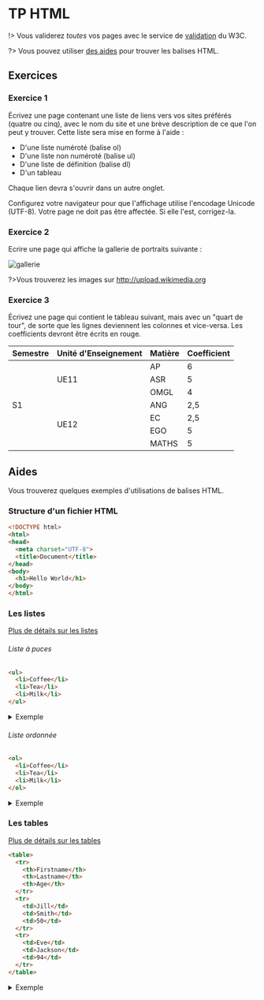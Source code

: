 <h1> TP HTML </h1>

!> Vous validerez *toutes* vos pages avec le service de [validation](http://validator.w3.org/) du W3C.

?> Vous pouvez utiliser [des aides](https://websitesetup.org/wp-content/uploads/2019/10/WSU-HTML-Cheat-Sheet.pdf) pour trouver les balises HTML.

## Exercices
### Exercice 1

Écrivez une page contenant une liste de liens vers vos sites préférés (quatre ou cinq), avec le nom du site et une brève description de ce que l'on peut y trouver. Cette liste sera mise en forme à l'aide :
- D'une liste numéroté (balise ol)
- D'une liste non numéroté (balise ul)
- D'une liste de définition (balise dl)
- D'un tableau

Chaque lien devra s'ouvrir dans un autre onglet.

Configurez votre navigateur pour que l'affichage utilise l'encodage Unicode (UTF-8). Votre page ne doit pas être affectée. Si elle l'est, corrigez-la.

### Exercice 2

Ecrire une page qui affiche la gallerie de portraits suivante :

<style>img{display:block;margin:auto;}</style>
![gallerie](/images/gallerie.png ':-:')

?>Vous trouverez les images sur http://upload.wikimedia.org

### Exercice 3

Écrivez une page qui contient le tableau suivant, mais avec un "quart de tour", de sorte que les lignes deviennent les colonnes et vice-versa. Les coefficients devront être écrits en rouge.

<table>
  <thead>
    <tr>
      <th>Semestre</th>
      <th>Unité d'Enseignement</th>
      <th>Matière</th>
      <th>Coefficient</th>
    </tr>
  </thead>
  <tbody>
    <tr>
      <td rowspan="7" style="vertical-align:middle">S1</td>
      <td rowspan="3" style="vertical-align:middle">UE11</td>
      <td>AP</td>
      <td>6</td>
    </tr>
    <tr>
      <td>ASR</td>
      <td>5</td>
    </tr>
    <tr>
      <td>OMGL</td>
      <td>4</td>
    </tr>
    <tr>
      <td rowspan="4" style="vertical-align:middle">UE12</td>
      <td>ANG</td>
      <td>2,5</td>
    </tr>
    <tr>
      <td>EC</td>
      <td>2,5</td>
    </tr>
    <tr>
      <td>EGO</td>
      <td>5</td>
    </tr>
    <tr>
      <td>MATHS</td>
      <td>5</td>
    </tr>
  </tbody>
</table>

<!-- ### Exercice 4 -->

<!-- Ecrire une page qui envoie un formulaire à l'url : https://todo-wim.herokuapp.com/add-todo -->

<!-- Le formulaire doit contenir:  -->
 <!-- - un champ d'écriture avec le nom `todo` -->
 <!-- - un label -->
 <!-- - un bouton d'envoie  -->
 <!-- - un bouton reset -->

<!-- Une fois votre formulaire envoyé, vous serez redirigé sur la page : https://todo-wim.herokuapp.com. -->

## Aides

Vous trouverez quelques exemples d'utilisations de balises HTML.

### Structure d'un fichier HTML
```html
<!DOCTYPE html>
<html>
<head>
  <meta charset="UTF-8">
  <title>Document</title>
</head>
<body>
  <h1>Hello World</h1>
</body>
</html>

```

### Les listes
[Plus de détails sur les listes](https://www.w3schools.com/html/html_lists.asp)
###### Liste à puces 
```html
<ul>
  <li>Coffee</li>
  <li>Tea</li>
  <li>Milk</li>
</ul>
```
<details>
  <summary>Exemple</summary>
  <ul>
    <li>Coffee</li>
    <li>Tea</li>
    <li>Milk</li>
  </ul>
</details>

###### Liste ordonnée
```html
<ol>
  <li>Coffee</li>
  <li>Tea</li>
  <li>Milk</li>
</ol>
```
<details>
<summary>Exemple</summary>
  <ol>
    <li>Coffee</li>
    <li>Tea</li>
    <li>Milk</li>
  </ol>
</details>

### Les tables
[Plus de détails sur les tables](https://www.w3schools.com/html/html_tables.asp)
```html
<table>
  <tr>
    <th>Firstname</th>
    <th>Lastname</th>
    <th>Age</th>
  </tr>
  <tr>
    <td>Jill</td>
    <td>Smith</td>
    <td>50</td>
  </tr>
  <tr>
    <td>Eve</td>
    <td>Jackson</td>
    <td>94</td>
  </tr>
</table>
```
<details>
  <summary>Exemple</summary>
  <table>
    <tr>
      <th>Firstname</th>
      <th>Lastname</th>
      <th>Age</th>
    </tr>
    <tr>
      <td>Jill</td>
      <td>Smith</td>
      <td>50</td>
    </tr>
    <tr>
      <td>Eve</td>
      <td>Jackson</td>
      <td>94</td>
    </tr>
  </table>
</details>

<!-- ### Les formulaires -->
<!-- [Plus de détails sur les tables](https://www.w3schools.com/html/html_forms.asp) -->

<!-- Il existe plusieurs type de champs: -->
 <!-- - La balise input accepte plusieurs [types](https://www.w3schools.com/tags/att_input_type.asp)  -->
 <!-- - La balise [textarea](https://www.w3schools.com/tags/tag_textarea.asp) pour les zones de textes multilignes. -->

<!-- Il est aussi possible de [valider](https://developer.mozilla.org/fr/docs/Web/Guide/HTML/Formulaires/Validation_donnees_formulaire) des formulaires HTML sans utilisation de JavaScript. -->

<!-- ###### Balise form -->
<!-- ```html -->
<!-- <form action="URL" method="POST|GET"> -->
<!-- </form> -->
<!-- ``` -->

<!-- ###### Balise input -->
<!-- ```html -->
<!-- <input name="nom" id="nom" type="text"/> -->
<!-- ``` -->

<!-- ###### Boutons -->
<!-- ```html -->
<!-- <input type="submit" value="Envoyer"/> -->
<!-- <input type="reset" value="Reset"/> -->
<!-- ``` -->
